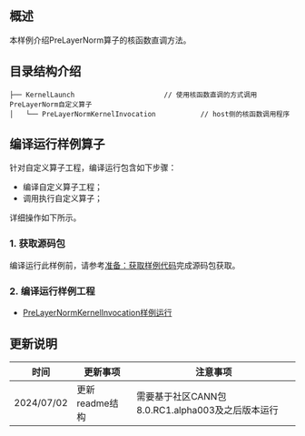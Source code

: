 ## 概述
本样例介绍PreLayerNorm算子的核函数直调方法。
## 目录结构介绍
``` 
├── KernelLaunch                      // 使用核函数直调的方式调用PreLayerNorm自定义算子
│   └── PreLayerNormKernelInvocation           // host侧的核函数调用程序
``` 
## 编译运行样例算子
针对自定义算子工程，编译运行包含如下步骤：
- 编译自定义算子工程；
- 调用执行自定义算子；

详细操作如下所示。
### 1.&nbsp;获取源码包
编译运行此样例前，请参考[准备：获取样例代码](../README.md#codeready)完成源码包获取。
### 2.&nbsp;编译运行样例工程
- [PreLayerNormKernelInvocation样例运行](./PreLayerNormKernelInvocation/README.md)
## 更新说明
  | 时间 | 更新事项 | 注意事项 |
|----|------|------|
| 2024/07/02 | 更新readme结构 |需要基于社区CANN包8.0.RC1.alpha003及之后版本运行 |